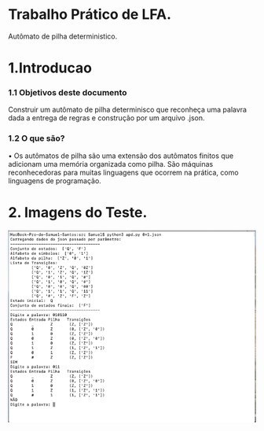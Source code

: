 # Trabalho Prático de LFA.
Autômato de pilha deterministico. 

# 1.Introducao
### 1.1 Objetivos deste documento
Construir um autômato de pilha determinisco que reconheça uma palavra dada a 
entrega de regras e construção por um arquivo .json.
### 1.2 O que são?
• Os autômatos de pilha são uma extensão dos autômatos finitos que adicionam 
uma memória organizada como pilha. São máquinas reconhecedoras para muitas linguagens que ocorrem na prática, como linguagens de programação.

# 2. Imagens do Teste.
![alt text](https://github.com/Samuel1s/APD/blob/main/img/APD-Teste.png)

